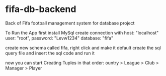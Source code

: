 # fifa-db-backend

Back of Fifa football management system for database project

To Run the App first install MySql
create connection with
host: "localhost"
user: "root",
password: "Levw1234"
database: "fifa"

create new schema called fifa, right click and make it default
create the sql query file and insert the sql code and run it

now you can start Creating Tuples in that order:
ountry > League > Club > Manager > Player
